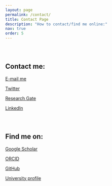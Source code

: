 ```yaml
---
layout: page
permalink: /contact/
title: Contact Page
description: "How to contact/find me online:"
nav: true
order: 5
---
```



<style type="text/css">
h2.category {
    color: var(--global-divider-color);
    border-bottom: 1px solid var(--global-divider-color);
    padding-top: 0.5rem;
    margin-top: 2rem;
    margin-bottom: 1rem;
    text-align: right;
}
</style>

<h2 class = "category"></h2>

## Contact me:

<a href="mailto:{{ site.email | encode_email }}" title="email"> E-mail me <i class="fas fa-envelope"></i></a>

<a href="https://twitter.com/{{ site.twitter_username }}" title="Twitter"> Twitter <i class="fab fa-twitter"></i></a>

<a href="https://www.researchgate.net/profile/{{site.research_gate_profile}}/" title="ResearchGate"> Research Gate <i class="ai ai-researchgate"></i></a>

<a href="https://www.linkedin.com/in/{{ site.linkedin_username }}" title="LinkedIn"> LinkedIn <i class="fab fa-linkedin"></i></a>

<h2 class = "category"></h2>

## Find me on:


<a href="https://scholar.google.com/citations?user={{ site.scholar_userid }}" title="Google Scholar"> Google Scholar <i class="ai ai-google-scholar"></i></a>

<a href="https://orcid.org/{{ site.orcid_id }}" title="ORCID"> ORCID <i class="ai ai-orcid"></i></a>

<a href="https://github.com/{{ site.github_username }}" title="GitHub">GitHub <i class="fab fa-github"></i></a>

<a href="{{ site.work_url }}" title="Work"> University profile <i class="fas fa-briefcase"></i></a>

<h2 class = "category"></h2>